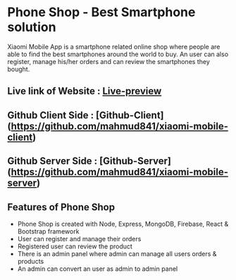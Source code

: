 # Phone Shop - Best Smartphone solution

Xiaomi Mobile App is a smartphone related online shop where people are able to find the best smartphones around the world to buy. An user can also register, manage his/her orders and can review the smartphones they bought.

## Live link of Website : [Live-preview](https://xiaomi-mobile-corner841.netlify.app)
## Github Client Side : [Github-Client] (https://github.com/mahmud841/xiaomi-mobile-client)
## Github Server Side : [Github-Server] (https://github.com/mahmud841/xiaomi-mobile-server)

<!-- #### Phone Shop Client Code Link: [https://github.com/programming-hero-web-course-4/niche-website-client-side-Rupok-Koiry](https://github.com/programming-hero-web-course-4/niche-website-client-side-Rupok-Koiry)

#### Phone Shop Server Code Link: [https://github.com/programming-hero-web-course-4/niche-website-server-side-Rupok-Koiry](https://github.com/programming-hero-web-course-4/niche-website-server-side-Rupok-Koiry)

#### Phone Shop Heroku Smartphones API: [https://guarded-hamlet-19613.herokuapp.com/phones](https://guarded-hamlet-19613.herokuapp.com/phones)

#### Phone Shop Heroku Orders API: [https://guarded-hamlet-19613.herokuapp.com/orders](https://guarded-hamlet-19613.herokuapp.com/orders)

#### Phone Shop Heroku Reviews API: [https://guarded-hamlet-19613.herokuapp.com/reviews](https://guarded-hamlet-19613.herokuapp.com/reviews)

#### Phone Shop Heroku Users API: [https://guarded-hamlet-19613.herokuapp.com/users](https://guarded-hamlet-19613.herokuapp.com/users) -->

## Features of Phone Shop

- Phone Shop is created with Node, Express, MongoDB, Firebase, React & Bootstrap framework
- User can register and manage their orders
- Registered user can review the product
- There is an admin panel where admin can manage all users orders & products
- An admin can convert an user as admin to admin panel
